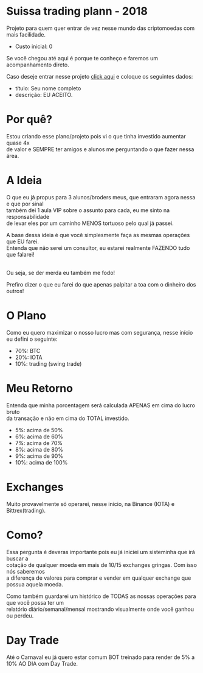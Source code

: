 # Suissa trading plann - 2018

Projeto para quem quer entrar de vez nesse mundo das criptomoedas com mais facilidade.

- Custo inicial: 0

Se você chegou até aqui é porque te conheço e faremos um acompanhamento direto.

Caso deseje entrar nesse projeto [click aqui](https://github.com/suissa/suissa-trading-plann-2018/issues) e coloque os seguintes dados:

- título: Seu nome completo
- descrição: EU ACEITO.


# Por quê?

Estou criando esse plano/projeto pois vi o que tinha investido aumentar quase 4x<br> 
de valor e SEMPRE ter amigos e alunos me perguntando o que fazer nessa área.


# A Ideia

O que eu já propus para 3 alunos/broders meus, que entraram agora nessa e que por sinal<br> 
também dei 1 aula VIP sobre o assunto para cada, eu me sinto na responsabilidade<br> 
de levar eles por um caminho MENOS tortuoso pelo qual já passei.

A base dessa ideia é que você simplesmente faça as mesmas operações que EU farei.<br>
Entenda que não serei um consultor, eu estarei realmente FAZENDO tudo que falarei!<br>
<br>

Ou seja, se der merda eu também me fodo!
<br>

Prefiro dizer o que eu farei do que apenas palpitar a toa com o dinheiro dos outros!


# O Plano

Como eu quero maximizar o nosso lucro mas com segurança, nesse início eu defini o seguinte:

- 70%: BTC
- 20%: IOTA
- 10%: trading (swing trade)


# Meu Retorno

Entenda que minha porcentagem será calculada APENAS em cima do lucro bruto<br> 
da transação e não em cima do TOTAL investido.


- 5%: acima de 50%
- 6%: acima de 60%
- 7%: acima de 70%
- 8%: acima de 80%
- 9%: acima de 90%
- 10%: acima de 100%


# Exchanges

Muito provavelmente só operarei, nesse início, na Binance (IOTA) e Bittrex(trading).

# Como?

Essa pergunta é deveras importante pois eu já iniciei um sisteminha que irá buscar a<br>
cotação de qualquer moeda em mais de 10/15 exchanges gringas. Com isso nós saberemos<br>
a diferença de valores para comprar e vender em qualquer exchange que possua aquela moeda.

Como também guardarei um histórico de TODAS as nossas operações para que você possa ter um<br>
relatório diário/semanal/mensal mostrando visualmente onde você ganhou ou perdeu.

# Day Trade

Até o Carnaval eu já quero estar comum BOT treinado para render de 5% a 10% AO DIA com Day Trade.


